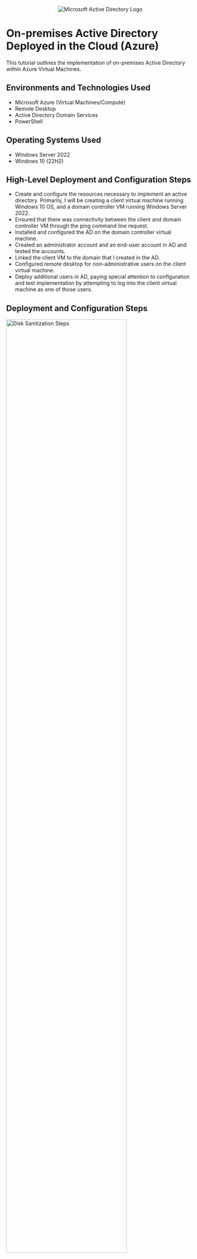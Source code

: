 <p align="center">
<img src="https://i.imgur.com/pU5A58S.png" alt="Microsoft Active Directory Logo"/>
</p>

<h1>On-premises Active Directory Deployed in the Cloud (Azure)</h1>
This tutorial outlines the implementation of on-premises Active Directory within Azure Virtual Machines.<br />
<h2>Environments and Technologies Used</h2>

- Microsoft Azure (Virtual Machines/Compute)
- Remote Desktop
- Active Directory Domain Services
- PowerShell

<h2>Operating Systems Used </h2>

- Windows Server 2022
- Windows 10 (22H2)

<h2>High-Level Deployment and Configuration Steps</h2>

- Create and configure the resources necessary to implement an active directory. Primarily, I will be creating a client virtual machine running Windows 10 OS, and a domain controller VM running Windows Server 2022.
- Ensured that there was connectivity between the client and domain controller VM through the ping command line request.
- Installed and configured the AD on the domain controller virtual machine. 
- Created an administrator account and an end-user account in AD and tested the accounts. 
- Linked the client VM to the domain that I created in the AD.
- Configured remote desktop for non-administrative users on the client virtual machine.
- Deploy additional users in AD, paying special attention to configuration and test implementation by attempting to log into the client virtual machine as one of those users. 

<h2>Deployment and Configuration Steps</h2>

<p>
<img src="https://i.imgur.com/orV8SlV.png" height="80%" width="80%" alt="Disk Sanitization Steps"/>
</p>
<p>
In this initial step, I created a resource group in Microsoft Azure, I will be subsequently adding the client and the domain controller virtual machines to this resource group to maintain a high level of organization.
</p>
<br />

<p>
<img src="https://i.imgur.com/bwv2kjE.png" height="80%" width="80%" alt="Disk Sanitization Steps"/>
</p>
<p>
Here, I created and configured the client virtual machine. The VM is running windows 10 22H2. It's important to ensure that in the "network tab" of the configuration process the RDP port 3389 is enabled. If disabled, using a remote desktop to this virtual machine is impossible. Additionally, we ensure that the virtual machine is configured inside the resource group that we created previously.
</p>
<br />

<p>
<img src="https://i.imgur.com/9VIDapn.png" height="80%" width="80%" alt="Disk Sanitization Steps"/>
</p>
<p>
What is shown here is that we have validated that the RDP over port 3389 is enabled, this will allow us to remote into the virtual machine. Next, we need to take special note of the Vnet, as we will need to ensure that the domain controller is set up on the same Vnet. 
</p>
<br />


<p>
<img src="https://i.imgur.com/eQqAGEm.png" height="80%" width="80%" alt="Disk Sanitization Steps"/>
</p>
<p>
The next step is to create the virtual machine for the domain controller. In this step I configured the virtual machine through the Microsoft Azure portal to run Windows Server 2022. Special attention was given to the resource group and the region to ensure that they matched with the resource group and the region that were configured on the client virtual machine running Windows 10. 
</p>
<br />


<p>
<img src="https://i.imgur.com/ur5V0Lv.png" height="80%" width="80%" alt="Disk Sanitization Steps"/>
</p>
<p>
Here, I ensured that RDP over port 3389 was enabled for the domain controller and that the Vnet configured on this machine is the same Vnet that was configured on the client virtual machine running windows 10. 
</p>
<br />


<p>
<img src="https://i.imgur.com/lhOfzPq.png" height="80%" width="80%" alt="Disk Sanitization Steps"/>
</p>
<p>
When working with a domain controller we need to validate that the IP is set to static. Using Microsoft Azure the IP is typically set to Dynamic be default unless there is a request for Static. To update the IP protocol in the domain controller, first we would need to review the domain controller VM in Microsoft Azure, then navigate to "Network Settings", then "IP Configurations", then click on "ipconfig", then in the "edit IP Configuration" menu we would need to select "static" under "Private IP Address" setting. Before clicking on "save" we will need to take note of the private IP address and the Public IP address shown as we will need them to continue in the future steps. 
</p>
<br />


<p>
<img src="https://i.imgur.com/slfMOOJ.png" height="80%" width="80%" alt="Disk Sanitization Steps"/>
</p>
<p>
To test the connectivity between the client virtual machine and the domain controller virtual machine I used remote desktop to access the client virtual machine, then I opened command line and tested by pinging the static IP for the domain controller. Originally this failed, reason being that ICMPv4 was disabled in the domain controller. To resolve this, I used remote desktop to access the domain controller and I navigated to the inbound firewall rules to enable ICMPv4 on the domain controller. After completing this firewall configuration change, I retested the ping command on the client virtual machine and received a successfull ping response. 
</p>
<br />


<p>
<img src="https://i.imgur.com/dIcxf7I.png" height="80%" width="80%" alt="Disk Sanitization Steps"/>
</p>
<p>
In the Active directory set up, I selected "Add roles & Features", then "Role-based or feature-based installation, then in "server selection", I select "select a server from the server pool", ensuring that my domain controller and private IP address are highlighted. 
</p>
<br />


<p>
<img src="https://i.imgur.com/xQ5EPdo.png" height="80%" width="80%" alt="Disk Sanitization Steps"/>
</p>
<p>
After going to through the menus, I selected and checked "Active Directory domain services" and proceed through the remaining steps. This prompts the windows server virtual machine to install Microsoft Active Directory Domain Services (AD-DS)
</p>
<br />


<p>
<img src="https://i.imgur.com/2iNnk1p.png" height="80%" width="80%" alt="Disk Sanitization Steps"/>
</p>
<p>
After confirming that the installation of Microsoft Active Directory Domain services was completed, the next thing I completed was clicking on the alert in the flag icon, and clicking on the "Promote this server to a domain controller".
</p>
<br />


<p>
<img src="https://i.imgur.com/1eREoRk.png" height="80%" width="80%" alt="Disk Sanitization Steps"/>
</p>
<p>
In this next step, I selected "create a new forest" and then created a new domain name. For this example, the domain that I created is "thebestdomain.com"
</p>
<br />


<p>
<img src="https://i.imgur.com/t8FMEL2.png" height="80%" width="80%" alt="Disk Sanitization Steps"/>
</p>
<p>
In this step shown, I have created a Directory Services Restore Mode (DSRM) password. Once those steps have been completed, I continued through the remainder of the steps and ensured that that domain name stayed as "thebestdomain". 
</p>
<br />

<p>
<img src="https://i.imgur.com/xizGuL2.png" height="80%" width="80%" alt="Disk Sanitization Steps"/>
</p>
<p>
Once completed, the virtual machine needed to restart to complete the installation of the system. As such I relaunched the virtual machine from Microsoft Azure. I tested the set up of the domain by loging in with "thebestdomain\ws-domaincontroller" as the username through the remote desktop. When logged in, I opened command line in the virtual machine and used the command "whoami" to again confirm that the output is "thebestdomain\ws-domaincontroller". This is shown in the screenshot. 
</p>
<br />


<p>
<img src="https://i.imgur.com/lJJtyG5.png" height="80%" width="80%" alt="Disk Sanitization Steps"/>
</p>
<p>
For this next step I remote in to the Domain Controller of the Virtual Machine, and select the start menu, then select and open "Active Directory Users and Computer". 
</p>
<br />


<p>
<img src="https://i.imgur.com/zUVamJO.png" height="80%" width="80%" alt="Disk Sanitization Steps"/>
</p>
<p>
For this next step I create an organization unit. First I right-click on the domain name, then select "new", then "organizational unit". 
</p>
<br />


<p>
<img src="https://i.imgur.com/ObKAWaB.png" height="80%" width="80%" alt="Disk Sanitization Steps"/>
</p>
<p>
The organizational unit is essentially just a folder that will be holding all of the user accounts. The organizational unit that I created is named "_Employees". Next, I created another organizational unit and named it "_Admins". In a real-world scenario, the admin role would be assigned to an employee but this is just for illustrative purposes. 
</p>
<br />

<p>
<img src="https://i.imgur.com/REzJ3wv.png" height="80%" width="80%" alt="Disk Sanitization Steps"/>
</p>
<p>
In this next section, I created a user in the "_Admins" folder that I created. The way to do this is to click on the "_Admins" folder on the left side of the screen, and then when the screen pops up fill in the requested information and then hit "Next>".
</p>
<br />

<p>
<img src="https://i.imgur.com/2eEAeU9.png" height="80%" width="80%" alt="Disk Sanitization Steps"/>
</p>
<p>
In this next screen, I filled in the default password information. In the real world, this would normally be preset by the main administrator. It's important to note that in this example the password will never expire but in a real-word scenario, an admin would want to select "User must change password at next logon", to ensure that a secure password is established by the user.
</p>
<br />

<p>
<img src="https://i.imgur.com/iCoBen7.png" height="80%" width="80%" alt="Disk Sanitization Steps"/>
</p>
<p>
In this next step, I verified that the User "John Doe" reflected under admins, then I proceeded to right-click on the name and select "Properties". Under properties, I navigated to "Member of", and then selected "Add", this step enables you to add the user to a group list. I looked up and added, "domain admins", this role allows any member to make changes to the domain controller. Once I verified that Domain Admins appeared, I clicked on "Apply" to apply the change and then "OK". 
</p>
<br />

<p>
<img src="https://i.imgur.com/Dcwe6Um.png" height="80%" width="80%" alt="Disk Sanitization Steps"/>
</p>
<p>
In this next step, I tested to ensure that I was able to log in with the newly created account. I used the previously created "john_doe" as the username and the password that I created in an earlier step. 
</p>
<br />

<p>
<img src="https://i.imgur.com/HNBz67p.png" height="80%" width="80%" alt="Disk Sanitization Steps"/>
</p>
<p>
For further verification, I was successfully logged in to the correct account. I opened the command prompt, then typed in "hostname" to verify that this was the Domain Controller Virtual Machine, and then "whoami" to verify that the output would be "thebestdomain\john_admin.
</p>
<br />

<p>
<img src="https://i.imgur.com/oKqyc4G.png" height="80%" width="80%" alt="Disk Sanitization Steps"/>
</p>
<p>
The next step is to connect the Domain Controller and the Windows 10 Client Virtual machines. This would allow the users to access the domain controller from the client virtual machines. The way to do this would be to update the DNS settings in the Client VM to point to the private static IP from the Domain Controller. To find that you need to go to your Domain Controller Network Settings on Microsoft Azure. For this example, the Private IP Address of the Domain Controller is 10.0.0.5
</p>
<br />


<p>
<img src="https://i.imgur.com/6piKgfb.png" height="80%" width="80%" alt="Disk Sanitization Steps"/>
</p>
<p>
Next, now that I have verified the private IP address of the Domain Controller VM, I opened the Client VM in Microsoft Azure and went to "Settings", "DNS Servers", and then changed the DNS servers to "Custom", added 10.0.0.5, and then saved. This will make your client's VM restart. 
</p>
<br />


<p>
<img src="https://i.imgur.com/GUgwHTv.png" height="80%" width="80%" alt="Disk Sanitization Steps"/>
</p>
<p>
Next, I verified that the DNS server settings were updated successfully in Microsoft Azure. To do that, I remoted into the Client VM and opened the command line. In the command line, I typed in "ipconfig /all" and then scrolled down to look for DNS Servers. If correct, this should display the private IP from your domain controller. If yours does not reflect the IP address that you were expecting to see, you would need to close the RDP session, restart the VM in Microsoft Azure, and try again. 
</p>
<br />


<p>
<img src="https://i.imgur.com/fTo9HFG.png" height="80%" width="80%" alt="Disk Sanitization Steps"/>
</p>
<p>
In this next step, in the client VM, I went to "System", "About", "Rename this PC(Advanced)", and in the "Computer Name" tab, I clicked on "Change", then under "Member of", I entered "Thebestdomain.com", in the following account security pop up I entered the username and the password of the admin account that I created in an earlier step for "John Doe", this will allow me to log in on the Windows Client VM with the username and the password for John Doe. 
</p>
<br />

<p>
<img src="https://i.imgur.com/7bxkk8t.png" height="80%" width="80%" alt="Disk Sanitization Steps"/>
</p>
<p>
Next, we will want to make sure that we update the users that are allowed to remote into this VM. This is important because you wouldn't want to create 10,000 user accounts individually. For this on the Windows client I navigated to Settings, remote desktop, then under User accounts I clicked on "Select users that can remotely access this PC", then I clicked on "Add...", then entered "Domain Users", then OK. This allows anyone listed under the "Domain Users" organization in the Domain Controller VM to access and log in to this Windows client VM. The way that this would be useful is that a system admin can run a Powershell script to batch several users to the domain users and automatically configure the username and password for them. Once logged in the users can update their passwords. This provides an organization with automation and a scalability factor that can aid in reducing time and enhancing efficiency. 
</p>
<br />


